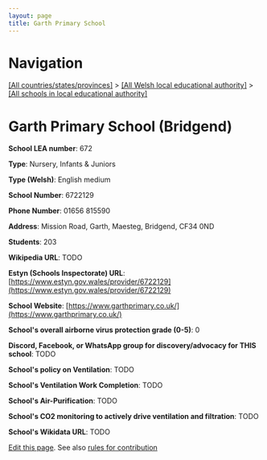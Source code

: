 ```yaml
---
layout: page
title: Garth Primary School
---
```

# Navigation

[[All countries/states/provinces]](../../..) > [[All Welsh local educational authority]](../..) > [[All schools in local educational authority]](..)

# Garth Primary School (Bridgend)

**School LEA number**: 672

**Type**: Nursery, Infants & Juniors

**Type (Welsh)**: English medium

**School Number**: 6722129

**Phone Number**: 01656 815590

**Address**: Mission Road, Garth, Maesteg, Bridgend, CF34 0ND

**Students**: 203

**Wikipedia URL**: TODO

**Estyn (Schools Inspectorate) URL**: [https://www.estyn.gov.wales/provider/6722129](https://www.estyn.gov.wales/provider/6722129)

**School Website**: [https://www.garthprimary.co.uk/](https://www.garthprimary.co.uk/)

**School's overall airborne virus protection grade (0-5)**: 0

**Discord, Facebook, or WhatsApp group for discovery/advocacy for THIS school**: TODO

**School's policy on Ventilation**: TODO

**School's Ventilation Work Completion**: TODO

**School's Air-Purification**: TODO

**School's CO2 monitoring to actively drive ventilation and filtration**: TODO

**School's Wikidata URL**: TODO




[Edit this page](https://github.com/VentilationProject/Wales/edit/prif/./Bridgend/Garth_Primary_School.md). See also [rules for contribution](../../../contribution-rules/)
